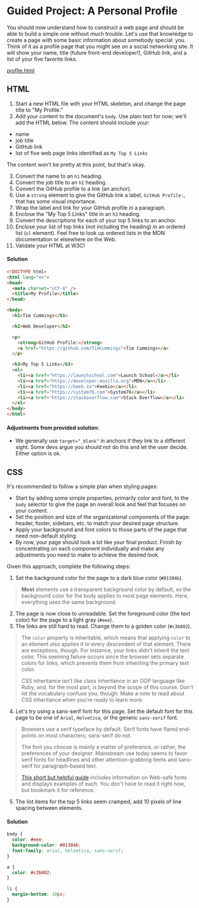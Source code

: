 
# Guided Project: A Personal Profile

You should now understand how to construct a web page and should be able to build a simple one without much trouble. Let's use that knowledge to create a page with some basic information about somebody special: you. Think of it as a profile page that you might see on a social networking site. It will show your name, title (future front-end developer!), GitHub link, and a list of your five favorite links.

[profile.html](profile.html)

## HTML

1. Start a new HTML file with your HTML skeleton, and change the page title to "My Profile."
2. Add your content to the document's `body`. Use plain text for now; we'll add the HTML below. The content should include your:

* name
* job title
* GitHub link
* list of five web page links identified as `My Top 5 Links`

The content won't be pretty at this point, but that's okay.

3. Convert the name to an `h1` heading.
4. Convert the job title to an `h2` heading.
5. Convert the GitHub profile to a link (an anchor).
6. Use a `strong` element to give the GitHub link a label, `GitHub Profile:`, that has some visual importance.
7. Wrap the label and link for your GitHub profile in a paragraph.
8. Enclose the "My Top 5 Links" title in an `h3` heading.
9. Convert the descriptions for each of your top 5 links to an anchor.
10. Enclose your list of top links (not including the heading) in an ordered list (`ol` element). Feel free to look up ordered lists in the MDN documentation or elsewhere on the Web.
11. Validate your HTML at W3C!

#### Solution

```html
<!DOCTYPE html>
<html lang="en">
<head>
  <meta charset="utf-8" />
  <title>My Profile</title>
</head>

<body>
  <h1>Tim Cummings</h1>

  <h2>Web Developer</h2>

  <p>
    <strong>GitHub Profile:</strong>
    <a href="https://github.com/TimCummings">Tim Cummings</a>
  </p>

  <h3>My Top 5 Links</h3>
  <ol>
    <li><a href="https://launchschool.com">Launch School</a></li>
    <li><a href="https://developer.mozilla.org">MDN</a></li>
    <li><a href="https://keeb.io">Keebio</a></li>
    <li><a href="https://system76.com">System76</a></li>
    <li><a href="https://stackoverflow.com">Stack Overflow</a></li>
  </ol>
</body>
</html>
```

#### Adjustments from provided solution:

* We generally use `target="_blank"` in anchors if they link to a different sight. Some devs argue you should not do this and let the user decide. Either option is ok.

## CSS

It's recommended to follow a simple plan when styling pages:

* Start by adding some simple properties, primarily color and font, to the `body` selector to give the page an overall look and feel that focuses on your content.
* Set the position and size of the organizational components of the page: header, footer, sidebars, etc. to match your desired page structure.
* Apply your background and font colors to those parts of the page that need non-default styling.
* By now, your page should look a lot like your final product. Finish by concentrating on each component individually and make any adjustments you need to make to achieve the desired look.

Given this approach, complete the following steps:

1. Set the background color for the page to a dark blue color (`#01304b`).

> **Most** elements use a transparent background color by default, so the background color for the body applies to most page elements. Here, everything uses the same background.

2. The page is now close to unreadable. Set the foreground color (the text color) for the page to a light gray (`#eee`).
3. The links are still hard to read. Change them to a golden color (`#c3b802`).

> The `color` property is inheritable, which means that applying `color` to an element also applies it to every descendant of that element. There are exceptions, though. For instance, your links didn't inherit the text color. This seeming failure occurs since the browser sets separate colors for links, which prevents them from inheriting the primary text color.
>
> CSS inheritance isn't like class inheritance in an OOP language like Ruby, and, for the most part, is beyond the scope of this course. Don't let the vocabulary confuse you, though. Make a note to read about CSS inheritance when you're ready to learn more.

4. Let's try using a sans-serif font for this page. Set the default font for this page to be one of `Arial`, `Helvetica`, or the generic `sans-serif` font.

> Browsers use a serif typeface by default. Serif fonts have flared end-points on most characters; sans-serif do not.
>
> The font you choose is mainly a matter of preference, or rather, the preferences of your designer. Mainstream use today seems to favor serif fonts for headlines and other attention-grabbing items and sans-serif for paragraph-based text.
>
> [This short but helpful guide](http://web.mit.edu/jmorzins/www/fonts.html) includes information on Web-safe fonts and displays examples of each. You don't have to read it right now, but bookmark it for reference.

5. The list items for the top 5 links seem cramped; add 10 pixels of line spacing between elements.

#### Solution

```css
body {
  color: #eee;
  background-color: #01304b;
  font-family: arial, helvetica, sans-serif;
}

a {
  color: #c3b802;
}

li {
  margin-bottom: 10px;
}
```
